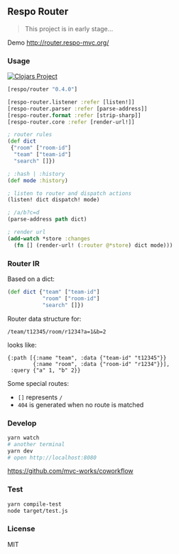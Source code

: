 
Respo Router
----

> This project is in early stage...

Demo http://router.respo-mvc.org/

### Usage

[![Clojars Project](https://img.shields.io/clojars/v/respo/router.svg)](https://clojars.org/respo/router)

```clojure
[respo/router "0.4.0"]
```

```clojure
[respo-router.listener :refer [listen!]]
[respo-router.parser :refer [parse-address]]
[respo-router.format :refer [strip-sharp]]
[respo-router.core :refer [render-url!]]
```

```clojure
; router rules
(def dict
 {"room" ["room-id"]
  "team" ["team-id"]
  "search" []})

; :hash | :history
(def mode :history)

; listen to router and dispatch actions
(listen! dict dispatch! mode)

; /a/b?c=d
(parse-address path dict)

; render url
(add-watch *store :changes
  (fn [] (render-url! (:router @*store) dict mode)))
```

### Router IR

Based on a dict:

```clojure
(def dict {"team" ["team-id"]
           "room" ["room-id"]
           "search" []})
```

Router data structure for:

```url
/team/t12345/room/r1234?a=1&b=2
```

looks like:

```edn
{:path [{:name "team", :data {"team-id" "t12345"}}
        {:name "room", :data {"room-id" "r1234"}}],
 :query {"a" 1, "b" 2}}
```

Some special routes:

* `[]` represents `/`
* `404` is generated when no route is matched

### Develop

```bash
yarn watch
# another terminal
yarn dev
# open http://localhost:8080
```

https://github.com/mvc-works/coworkflow

### Test

```bash
yarn compile-test
node target/test.js
```

### License

MIT
